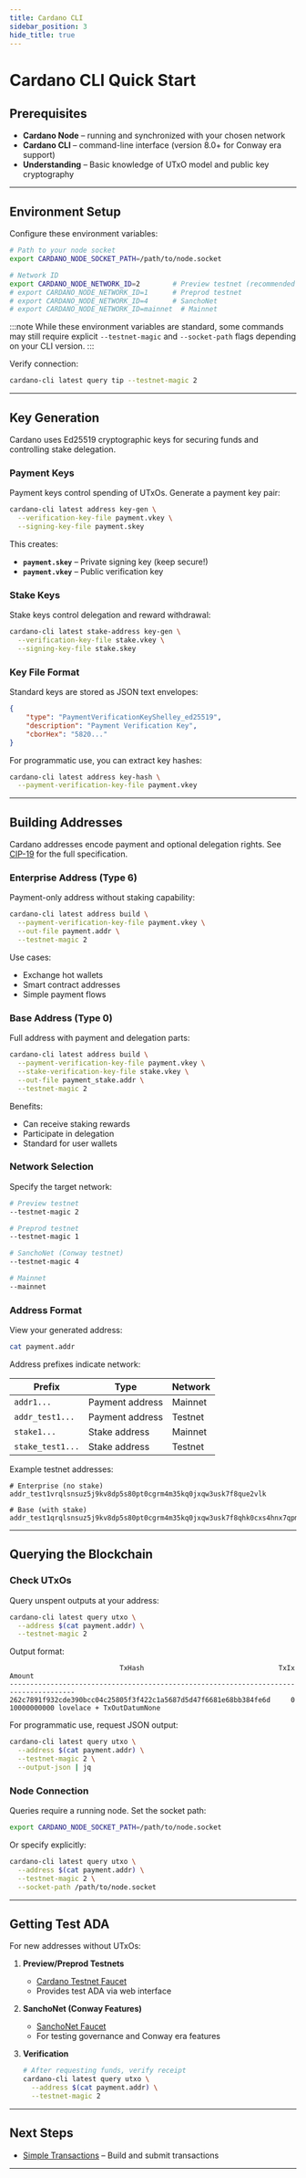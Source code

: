 ```yaml
---
title: Cardano CLI
sidebar_position: 3
hide_title: true
---
```


# Cardano CLI Quick Start

## Prerequisites

- **Cardano Node** – running and synchronized with your chosen network
- **Cardano CLI** – command-line interface (version 8.0+ for Conway era support)
- **Understanding** – Basic knowledge of UTxO model and public key cryptography

---

## Environment Setup

Configure these environment variables:

```bash
# Path to your node socket
export CARDANO_NODE_SOCKET_PATH=/path/to/node.socket

# Network ID 
export CARDANO_NODE_NETWORK_ID=2        # Preview testnet (recommended for testing)
# export CARDANO_NODE_NETWORK_ID=1      # Preprod testnet
# export CARDANO_NODE_NETWORK_ID=4      # SanchoNet
# export CARDANO_NODE_NETWORK_ID=mainnet  # Mainnet
```

:::note
While these environment variables are standard, some commands may still require explicit `--testnet-magic` and `--socket-path` flags depending on your CLI version.
:::

Verify connection:

```bash
cardano-cli latest query tip --testnet-magic 2
```

---

## Key Generation

Cardano uses Ed25519 cryptographic keys for securing funds and controlling stake delegation.

### Payment Keys

Payment keys control spending of UTxOs. Generate a payment key pair:

```bash
cardano-cli latest address key-gen \
  --verification-key-file payment.vkey \
  --signing-key-file payment.skey
```

This creates:
- **`payment.skey`** – Private signing key (keep secure!)
- **`payment.vkey`** – Public verification key

### Stake Keys

Stake keys control delegation and reward withdrawal:

```bash
cardano-cli latest stake-address key-gen \
  --verification-key-file stake.vkey \
  --signing-key-file stake.skey
```

### Key File Format

Standard keys are stored as JSON text envelopes:

```json
{
    "type": "PaymentVerificationKeyShelley_ed25519",
    "description": "Payment Verification Key",
    "cborHex": "5820..."
}
```

For programmatic use, you can extract key hashes:

```bash
cardano-cli latest address key-hash \
  --payment-verification-key-file payment.vkey
```

---

## Building Addresses

Cardano addresses encode payment and optional delegation rights. See [CIP-19](https://cips.cardano.org/cip/CIP-19) for the full specification.

### Enterprise Address (Type 6)

Payment-only address without staking capability:

```bash
cardano-cli latest address build \
  --payment-verification-key-file payment.vkey \
  --out-file payment.addr \
  --testnet-magic 2
```

Use cases:
- Exchange hot wallets
- Smart contract addresses  
- Simple payment flows

### Base Address (Type 0)

Full address with payment and delegation parts:

```bash
cardano-cli latest address build \
  --payment-verification-key-file payment.vkey \
  --stake-verification-key-file stake.vkey \
  --out-file payment_stake.addr \
  --testnet-magic 2
```

Benefits:
- Can receive staking rewards
- Participate in delegation
- Standard for user wallets

### Network Selection

Specify the target network:

```bash
# Preview testnet
--testnet-magic 2

# Preprod testnet  
--testnet-magic 1

# SanchoNet (Conway testnet)
--testnet-magic 4

# Mainnet
--mainnet
```

### Address Format

View your generated address:

```bash
cat payment.addr
```

Address prefixes indicate network:

| Prefix         | Type            | Network |
| -------------- | --------------- | ------- |
| `addr1...`     | Payment address | Mainnet |
| `addr_test1...`| Payment address | Testnet |
| `stake1...`    | Stake address   | Mainnet |
| `stake_test1...`| Stake address  | Testnet |

Example testnet addresses:

```
# Enterprise (no stake)
addr_test1vrqlsnsuz5j9kv8dp5s80pt0cgrm4m35kq0jxqw3usk7f8que2vlk

# Base (with stake)  
addr_test1qrqlsnsuz5j9kv8dp5s80pt0cgrm4m35kq0jxqw3usk7f8qhk0cxs4hnx7qpmsg4wwzrppt0atpjx7qyddep496mnecsr7f2g9
```

---

## Querying the Blockchain

### Check UTxOs

Query unspent outputs at your address:

```bash
cardano-cli latest query utxo \
  --address $(cat payment.addr) \
  --testnet-magic 2
```

Output format:
```
                           TxHash                                 TxIx        Amount
--------------------------------------------------------------------------------------
262c7891f932cde390bcc04c25805f3f422c1a5687d5d47f6681e68bb384fe6d     0        10000000000 lovelace + TxOutDatumNone
```

For programmatic use, request JSON output:

```bash
cardano-cli latest query utxo \
  --address $(cat payment.addr) \
  --testnet-magic 2 \
  --output-json | jq
```

### Node Connection

Queries require a running node. Set the socket path:

```bash
export CARDANO_NODE_SOCKET_PATH=/path/to/node.socket
```

Or specify explicitly:

```bash
cardano-cli latest query utxo \
  --address $(cat payment.addr) \
  --testnet-magic 2 \
  --socket-path /path/to/node.socket
```

---

## Getting Test ADA

For new addresses without UTxOs:

1. **Preview/Preprod Testnets**
   - [Cardano Testnet Faucet](https://docs.cardano.org/cardano-testnets/tools/faucet)
   - Provides test ADA via web interface

2. **SanchoNet (Conway Features)**
   - [SanchoNet Faucet](https://sancho.network/faucet)
   - For testing governance and Conway era features

3. **Verification**
   ```bash
   # After requesting funds, verify receipt
   cardano-cli latest query utxo \
     --address $(cat payment.addr) \
     --testnet-magic 2
   ```

---

## Next Steps

- [Simple Transactions](../transaction-building/simple-tx) – Build and submit transactions

---